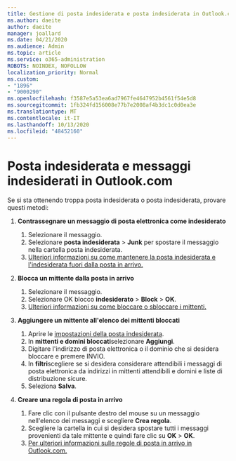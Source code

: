 ```yaml
---
title: Gestione di posta indesiderata e posta indesiderata in Outlook.com
ms.author: daeite
author: daeite
manager: joallard
ms.date: 04/21/2020
ms.audience: Admin
ms.topic: article
ms.service: o365-administration
ROBOTS: NOINDEX, NOFOLLOW
localization_priority: Normal
ms.custom:
- "1896"
- "9000290"
ms.openlocfilehash: f3587e5a53ea6ad7967fe4647952b4561f54e5d8
ms.sourcegitcommit: 1fb324fd156008e77b7e2008af4b3dc1c0d0ea3e
ms.translationtype: MT
ms.contentlocale: it-IT
ms.lasthandoff: 10/13/2020
ms.locfileid: "48452160"
---
```

# <a name="spam-and-junk-email-in-outlookcom"></a>Posta indesiderata e messaggi indesiderati in Outlook.com

Se si sta ottenendo troppa posta indesiderata o posta indesiderata, provare questi metodi:

1. **Contrassegnare un messaggio di posta elettronica come indesiderato**
    1. Selezionare il messaggio.
    1. Selezionare **posta indesiderata**  >  **Junk** per spostare il messaggio nella cartella posta indesiderata.
    1. [Ulteriori informazioni su come mantenere la posta indesiderata e l'indesiderata fuori dalla posta in arrivo.](https://support.office.com/article/a3ece97b-82f8-4a5e-9ac3-e92fa6427ae4?wt.mc_id=Office_Outlook_com_Alchemy)

1. **Blocca un mittente dalla posta in arrivo**
    1. Selezionare il messaggio.
    1. Selezionare OK blocco **indesiderato**  >  **Block**  >  **OK**.
    1. [Ulteriori informazioni su come bloccare o sbloccare i mittenti.](https://support.office.com/article/afba1c94-77bb-4f50-8b85-057cf52f4d5e?wt.mc_id=Office_Outlook_com_Alchemy)

1. **Aggiungere un mittente all'elenco dei mittenti bloccati**
    1. Aprire le [impostazioni della posta indesiderata](https://outlook.live.com/mail/options/mail/junkEmail/blockedSendersAndDomainsV2).
    1. In **mittenti e domini bloccati**selezionare **Aggiungi**.
    1. Digitare l'indirizzo di posta elettronica o il dominio che si desidera bloccare e premere INVIO.
    1. In **filtri**scegliere se si desidera considerare attendibili i messaggi di posta elettronica da indirizzi in mittenti attendibili e domini e liste di distribuzione sicure.
    1. Seleziona **Salva**.

1. **Creare una regola di posta in arrivo**
    1. Fare clic con il pulsante destro del mouse su un messaggio nell'elenco dei messaggi e scegliere **Crea regola**.
    1. Scegliere la cartella in cui si desidera spostare tutti i messaggi provenienti da tale mittente e quindi fare clic su **OK**  >  **OK**.
    1. [Per ulteriori informazioni sulle regole di posta in arrivo in Outlook.com.](https://support.office.com/article/4b094371-a5d7-49bd-8b1b-4e4896a7cc5d?wt.mc_id=Office_Outlook_com_Alchemy)
